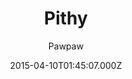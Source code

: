 ---
title: Pithy
github: 'https://github.com/smallmuou/Jekyll-Pithy'
demo: 'https://wenva.github.io/'
author: Pawpaw
ssg:
  - Jekyll
cms:
  - No Cms
date: 2015-04-10T01:45:07.000Z
github_branch: master
description: Pithy Jekyll Theme
stale: true
---